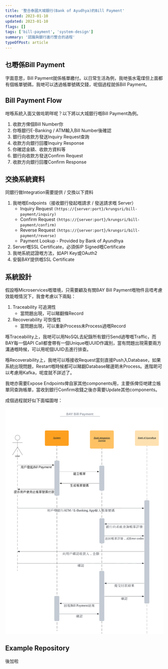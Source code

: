 ```yaml
---
title: '整合泰國大城銀行(Bank of Ayudhya)的Bill Payment'
created: 2023-01-10
updated: 2023-01-10
flags: []
tags: ['bill-payment', 'system-design']
summary: '認識與銀行進行整合的過程'
typeOfPost: article
---
```




<script>
  import Alert from '$lib/components/extra/alert.svelte'
</script>

## 乜嘢係Bill Payment

字面意思，Bill Payment就係帳單繳付。以日常生活為例，我哋張水電煤但上面都有個帳單號碼，我哋可以透過帳單號碼交錢，呢個過程就係Bill Payment。

## Bill Payment Flow

咁喺系統入面又做咗啲咩呢？以下將以大城銀行嘅Bill Payment為例。

1. 收款方俾個Bill Number你
2. 你喺銀行E-Banking / ATM輸入Bill Number後確認
3. 銀行向收款方發送Inquiry Request查詢
4. 收款方向銀行回覆Inquiry Response
5. 你確認金額、收款方資料等
6. 銀行向收款方發送Confirm Request
7. 收款方向銀行回覆Confirm Response


## 交換系統資料

同銀行做Integration需要提供 / 交換以下資料

<Alert title="所有Endpoints都需要有HTTPS" description="" status="warning"/>

1. 我哋嘅Endpoints（接收銀行發起嘅請求 / 發送請求嘅 Server）
   - Inquiry Request `(https://{server:port}/krungsri/bill-payment/inquiry)`
   - Confirm Request `(https://{server:port}/krungsri/bill-payment/confirm)`
   - Reverse Request `(https://{server:port}/krungsri/bill-payment/reverse)`
   - Payment Lookup - Provided by Bank of Ayundhya
2. Server嘅SSL Certificate，必須係IP Signed嘅Certificate
3. 我哋系統認證嘅方法，如API Key或OAuth2
4. 安裝BAY提供嘅SSL Certificate

## 系統設計

假設喺Microservices嘅環境，只需要顧及有關BAY Bill Payment嘅物件且唔考慮效能嘅情況下，我會考慮以下兩點：
1. Traceability 可追溯性
   - 當問題出現，可以睇翻條Record
2. Recoverability 可恢復性
   - 當問題出現，可以重新Process未Process過嘅Record

喺Traceability上，我哋可以用NoSQL去紀錄所有銀行Send過嚟嘅Traffic，而BAY每一個API Call都會帶有一個Unique嘅UUID作識別，當有問題出現需要兩方溝通嘅時候，可以用呢個UUID去進行排查。

喺Recoverability上，我哋可以喺接收Request當刻直接Push入Database，如果系統出現問題，Restart嘅時候都可以睇翻Database睇邊啲未Process。進階啲可以考慮用Kafka，呢度就不詳述了。

我哋亦需要Expose Endpoints俾自家其他components用，主要係俾佢哋建立帳單同查詢帳單，當收到銀行Confirm收錢之後亦需要Update其他components。

成個過程就好似下面幅圖咁：

![BAY Bill Payment](../../articles/krungsri-bill-payment-integration-system-design/bay-bill-payment.png)

## Example Repository

後加啦